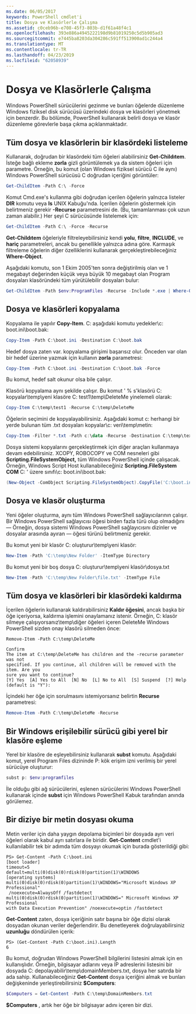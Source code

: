 ```yaml
---
ms.date: 06/05/2017
keywords: PowerShell cmdlet'i
title: Dosya ve Klasörlerle Çalışma
ms.assetid: c0ceb96b-e708-45f3-803b-d1f61a48f4c1
ms.openlocfilehash: 393e886a4945222198d9b81019250c5d5b905ad3
ms.sourcegitcommit: e7445ba8203da304286c591ff513900ad1c244a4
ms.translationtype: MT
ms.contentlocale: tr-TR
ms.lasthandoff: 04/23/2019
ms.locfileid: "62058939"
---
```

# <a name="working-with-files-and-folders"></a>Dosya ve Klasörlerle Çalışma

Windows PowerShell sürücülerini gezinme ve bunları öğelerde düzenleme Windows fiziksel disk sürücüsü üzerindeki dosya ve klasörleri yönetmek için benzerdir. Bu bölümde, PowerShell kullanarak belirli dosya ve klasör düzenleme görevlerle başa çıkma açıklanmaktadır.

## <a name="listing-all-the-files-and-folders-within-a-folder"></a>Tüm dosya ve klasörlerin bir klasördeki listeleme

Kullanarak, doğrudan bir klasördeki tüm öğeleri alabilirsiniz **Get-Childıtem**. İsteğe bağlı ekleme **zorla** gizli görüntülemek ya da sistem öğeleri için parametre. Örneğin, bu komut (olan Windows fiziksel sürücü C ile aynı) Windows PowerShell sürücüsü C doğrudan içeriğini görüntüler:

```powershell
Get-ChildItem -Path C:\ -Force
```

Komut Cmd.exe's kullanma gibi doğrudan içerilen öğelerin yalnızca listeler **DIR** komutu veya **ls** UNIX Kabuğu'nda. İçerilen öğelerin göstermek için belirtmeniz gerekir **-Recurse** parametresini de. (Bu, tamamlanması çok uzun zaman alabilir.) Her şeyi C sürücüsünde listelemek için:

```powershell
Get-ChildItem -Path C:\ -Force -Recurse
```

**Get-Childıtem** öğeleriyle filtreleyebilirsiniz kendi **yolu**, **filtre**, **INCLUDE**, ve **hariç** parametreleri, ancak bu genellikle yalnızca adına göre. Karmaşık filtreleme öğelerin diğer özelliklerini kullanarak gerçekleştirebileceğiniz **Where-Object**.

Aşağıdaki komutu, son 1 Ekim 2005'ten sonra değiştirilmiş olan ve 1 megabayt değerinden küçük veya büyük 10 megabayt olan Program dosyaları klasöründeki tüm yürütülebilir dosyaları bulur:

```powershell
Get-ChildItem -Path $env:ProgramFiles -Recurse -Include *.exe | Where-Object -FilterScript {($_.LastWriteTime -gt '2005-10-01') -and ($_.Length -ge 1mb) -and ($_.Length -le 10mb)}
```

## <a name="copying-files-and-folders"></a>Dosya ve klasörleri kopyalama

Kopyalama ile yapılır **Copy-Item**. C: aşağıdaki komutu yedekler\\c: boot.ini\\boot.bak:

```powershell
Copy-Item -Path C:\boot.ini -Destination C:\boot.bak
```

Hedef dosya zaten var. kopyalama girişimi başarısız olur. Önceden var olan bir hedef üzerine yazmak için kullanın **zorla** parametresi:

```powershell
Copy-Item -Path C:\boot.ini -Destination C:\boot.bak -Force
```

Bu komut, hedef salt okunur olsa bile çalışır.

Klasörü kopyalama aynı şekilde çalışır. Bu komut ' % s'klasörü C: kopyalar\\temp\\yeni klasöre C: test1\\temp\\DeleteMe yinelemeli olarak:

```powershell
Copy-Item C:\temp\test1 -Recurse C:\temp\DeleteMe
```

Öğelerin seçimini de kopyalayabilirsiniz. Aşağıdaki komut c: herhangi bir yerde bulunan tüm .txt dosyaları kopyalar\\c: veri\\temp\\metin:

```powershell
Copy-Item -Filter *.txt -Path c:\data -Recurse -Destination C:\temp\text
```

Dosya sistemi kopyalarını gerçekleştirmek için diğer araçları kullanmaya devam edebilirsiniz. XCOPY, ROBOCOPY ve COM nesneleri gibi **Scripting.FileSystemObject,** tüm Windows PowerShell içinde çalışacak. Örneğin, Windows Script Host kullanabileceğiniz **Scripting.FileSystem COM** C: ' üzere sınıfı\\c: boot.ini\\boot.bak:

```powershell
(New-Object -ComObject Scripting.FileSystemObject).CopyFile('C:\boot.ini', 'C:\boot.bak')
```

## <a name="creating-files-and-folders"></a>Dosya ve klasör oluşturma

Yeni öğeler oluşturma, aynı tüm Windows PowerShell sağlayıcılarının çalışır. Bir Windows PowerShell sağlayıcısı öğesi birden fazla türü olup olmadığını — Örneğin, dosya sistemi Windows PowerShell sağlayıcısını dizinler ve dosyalar arasında ayıran — öğesi türünü belirtmeniz gerekir.

Bu komut yeni bir klasör C: oluşturur\\temp\\yeni klasör:

```powershell
New-Item -Path 'C:\temp\New Folder' -ItemType Directory
```

Bu komut yeni bir boş dosya C: oluşturur\\temp\\yeni klasör\\dosya.txt

```powershell
New-Item -Path 'C:\temp\New Folder\file.txt' -ItemType File
```

## <a name="removing-all-files-and-folders-within-a-folder"></a>Tüm dosya ve klasörleri bir klasördeki kaldırma

İçerilen öğelerin kullanarak kaldırabilirsiniz **Kaldır öğesini**, ancak başka bir öğe içeriyorsa, kaldırma işlemini onaylamanız istenir. Örneğin, C: klasör silmeye çalışıyorsanız\\temp\\diğer öğeleri içeren DeleteMe Windows PowerShell sizden onay klasörü silmeden önce:

```
Remove-Item -Path C:\temp\DeleteMe

Confirm
The item at C:\temp\DeleteMe has children and the -recurse parameter was not
specified. If you continue, all children will be removed with the item. Are you
sure you want to continue?
[Y] Yes  [A] Yes to All  [N] No  [L] No to All  [S] Suspend  [?] Help
(default is "Y"):
```

İçindeki her öğe için sorulmasını istemiyorsanız belirtin **Recurse** parametresi:

```powershell
Remove-Item -Path C:\temp\DeleteMe -Recurse
```

## <a name="mapping-a-local-folder-as-a-windows-accessible-drive"></a>Bir Windows erişilebilir sürücü gibi yerel bir klasöre eşleme

Yerel bir klasöre de eşleyebilirsiniz kullanarak **subst** komutu. Aşağıdaki komut, yerel Program Files dizininde P: kök erişim izni verilmiş bir yerel sürücüye oluşturur:

```powershell
subst p: $env:programfiles
```

İle olduğu gibi ağ sürücülerini, eşlenen sürücülerini Windows PowerShell kullanarak içinde **subst** için Windows PowerShell Kabuk tarafından anında görülemez.

## <a name="reading-a-text-file-into-an-array"></a>Bir diziye bir metin dosyası okuma

Metin veriler için daha yaygın depolama biçimleri bir dosyada ayrı veri öğeleri olarak kabul ayrı satırlara ile biridir. **Get-Content** cmdlet'i kullanılabilir tek bir adımda tüm dosyayı okumak için burada gösterildiği gibi:

```
PS> Get-Content -Path C:\boot.ini
[boot loader]
timeout=5
default=multi(0)disk(0)rdisk(0)partition(1)\WINDOWS
[operating systems]
multi(0)disk(0)rdisk(0)partition(1)\WINDOWS="Microsoft Windows XP Professional"
 /noexecute=AlwaysOff /fastdetect
multi(0)disk(0)rdisk(0)partition(1)\WINDOWS=" Microsoft Windows XP Professional
with Data Execution Prevention" /noexecute=optin /fastdetect
```

**Get-Content** zaten, dosya içeriğinin satır başına bir öğe dizisi olarak dosyadan okunan veriler değerlendirir. Bu denetleyerek doğrulayabilirsiniz **uzunluğu** döndürülen içerik:

```
PS> (Get-Content -Path C:\boot.ini).Length
6
```

Bu komut, doğrudan Windows PowerShell bilgilerini listesini almak için en kullanışlıdır. Örneğin, bilgisayar adlarını veya IP adreslerini listesini bir dosyada C: depolayabilir\\temp\\domainMembers.txt, dosya her satırda bir ada sahip. Kullanabileceğiniz **Get-Content** dosya içeriğini almak ve bunları değişkeninde yerleştirebilirsiniz **$Computers**:

```powershell
$Computers = Get-Content -Path C:\temp\DomainMembers.txt
```

**$Computers** , artık her öğe bir bilgisayar adını içeren bir dizi.
